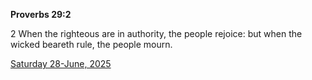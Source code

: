**Proverbs 29:2**

2 When the righteous are in authority, the people rejoice: but when the wicked beareth rule, the people mourn.

[Saturday 28-June, 2025](https://getbible.life/kjv/Proverbs/29/2)
